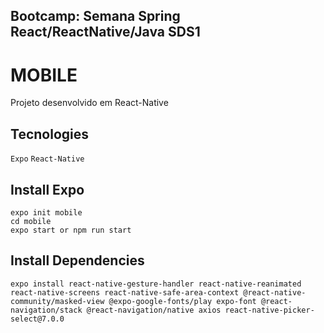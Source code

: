 ## Bootcamp: Semana Spring React/ReactNative/Java SDS1


# MOBILE

Projeto desenvolvido em React-Native


## Tecnologies

`Expo` `React-Native`

## Install Expo

```
expo init mobile 
cd mobile
expo start or npm run start

```

## Install Dependencies

```
expo install react-native-gesture-handler react-native-reanimated react-native-screens react-native-safe-area-context @react-native-community/masked-view @expo-google-fonts/play expo-font @react-navigation/stack @react-navigation/native axios react-native-picker-select@7.0.0

```


```

```

